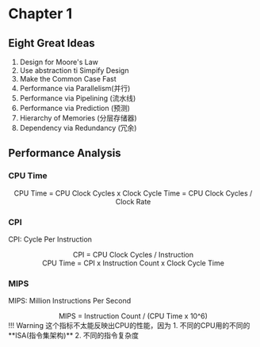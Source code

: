 # Chapter 1
## Eight Great Ideas
1. Design for Moore's Law
2. Use abstraction ti Simpify Design
3. Make the Common Case Fast
4.  Performance via Parallelism(并行)
5. Performance via Pipelining (流水线)
6. Performance via Prediction (预测)
7. Hierarchy of Memories (分层存储器)
8. Dependency via Redundancy (冗余)

## Performance Analysis

### CPU Time
<center>
CPU Time = CPU Clock Cycles x Clock Cycle Time = CPU Clock Cycles / Clock Rate
</center>

### CPI
CPI: Cycle Per Instruction
<center>
CPI = CPU Clock Cycles / Instruction 
</center>
<center>
CPU Time = CPI x Instruction Count x Clock Cycle Time
</center>

### MIPS
MIPS: Million Instructions Per Second
<center>
MIPS = Instruction Count / (CPU Time x 10^6)
</center>
!!! Warning
    这个指标不太能反映出CPU的性能，因为     
    1. 不同的CPU用的不同的**ISA(指令集架构)**   
    2. 不同的指令复杂度 
